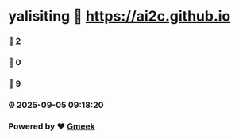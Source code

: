# yalisiting :link: https://ai2c.github.io 
### :page_facing_up: [2](https://ai2c.github.io/tag.html) 
### :speech_balloon: 0 
### :hibiscus: 9 
### :alarm_clock: 2025-09-05 09:18:20 
### Powered by :heart: [Gmeek](https://github.com/Meekdai/Gmeek)
